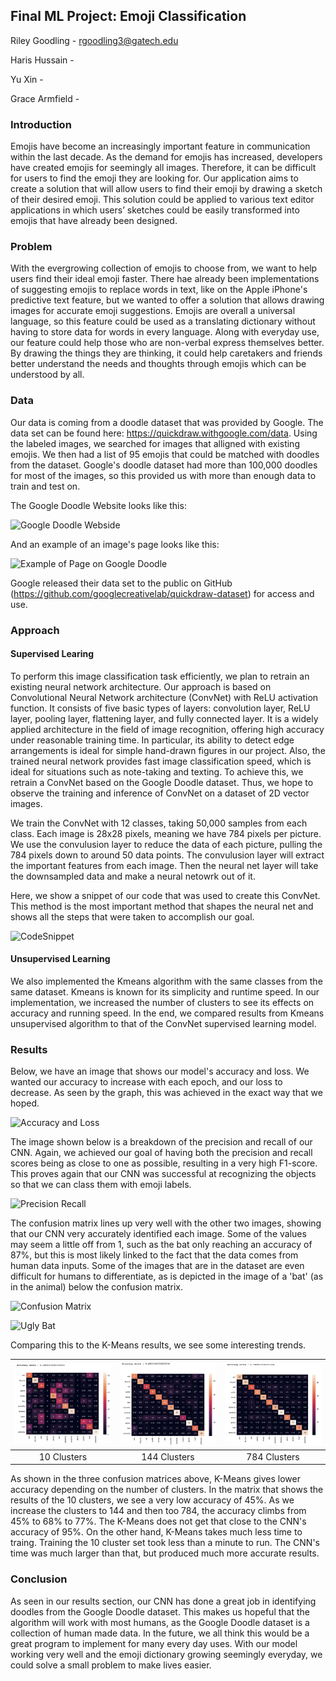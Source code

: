 ## Final ML Project: Emoji Classification
Riley Goodling - rgoodling3@gatech.edu

Haris Hussain - 

Yu Xin - 

Grace Armfield - 

### Introduction

Emojis have become an increasingly important feature in communication within the last decade. As the demand for emojis has increased, developers have created emojis for seemingly all images. Therefore, it can be difficult for users to find the emoji they are looking for. Our application aims to create a solution that will allow users to find their emoji by drawing a sketch of their desired emoji. This solution could be applied to various text editor applications in which users’ sketches could be easily transformed into emojis that have already been designed.

### Problem

With the evergrowing collection of emojis to choose from, we want to help users find their ideal emoji faster. There hae already been implementations of suggesting emojis to replace words in text, like on the Apple iPhone's predictive text feature, but we wanted to offer a solution that allows drawing images for accurate emoji suggestions. Emojis are overall a universal language, so this feature could be used as a translating dictionary without having to store data for words in every language. Along with everyday use, our feature could help those who are non-verbal express themselves better. By drawing the things they are thinking, it could help caretakers and friends better understand the needs and thoughts through emojis which can be understood by all. 

### Data

Our data is coming from a doodle dataset that was provided by Google. The data set can be found here: https://quickdraw.withgoogle.com/data. Using the labeled images, we searched for images that alligned with existing emojis. We then had a list of 95 emojis that could be matched with doodles from the dataset. Google's doodle dataset had more than 100,000 doodles for most of the images, so this provided us with more than enough data to train and test on. 

The Google Doodle Website looks like this:

![Google Doodle Webside](img/googleDoodle.png)

And an example of an image's page looks like this:

![Example of Page on Google Doodle](img/googleDoodlePlane.png)

Google released their data set to the public on GitHub (https://github.com/googlecreativelab/quickdraw-dataset) for access and use. 


### Approach

#### Supervised Learing
To perform this image classification task efficiently, we plan to retrain an existing neural network architecture. Our approach is based on Convolutional Neural Network architecture (ConvNet) with ReLU activation function. It consists of five basic types of layers: convolution layer, ReLU layer, pooling layer, flattening layer, and fully connected layer. It is a widely applied architecture in the field of image recognition, offering high accuracy under reasonable training time. In particular, its ability to detect edge arrangements is ideal for simple hand-drawn figures in our project. Also, the trained neural network provides fast image classification speed, which is ideal for situations such as note-taking and texting. To achieve this, we retrain a ConvNet based on the Google Doodle dataset.  Thus, we hope to observe the training and inference of ConvNet on a dataset of 2D vector images.

We train the ConvNet with 12 classes, taking 50,000 samples from each class. Each image is 28x28 pixels, meaning we have 784 pixels per picture. We use the convulusion layer to reduce the data of each picture, pulling the 784 pixels down to around 50 data points. The convulusion layer will extract the important features from each image. Then the neural net layer will take the downsampled data and make a neural netowrk out of it. 

Here, we show a snippet of our code that was used to create this ConvNet. This method is the most important method that shapes the neural net and shows all the steps that were taken to accomplish our goal.

![CodeSnippet](img/CodeSnippet.png)


#### Unsupervised Learning
We also implemented the Kmeans algorithm with the same classes from the same dataset. Kmeans is known for its simplicity and runtime speed. In our implementation, we increased the number of clusters to see its effects on accuracy and running speed. In the end, we compared results from Kmeans unsupervised algorithm to that of the ConvNet supervised learning model. 

### Results

Below, we have an image that shows our model's accuracy and loss. We wanted our accuracy to increase with each epoch, and our loss to decrease. As seen by the graph, this was achieved in the exact way that we hoped. 

![Accuracy and Loss](img/AccuracyandLoss.png)

The image shown below is a breakdown of the precision and recall of our CNN. Again, we achieved our goal of having both the precision and recall scores being as close to one as possible, resulting in a very high F1-score. This proves again that our CNN was successful at recognizing the objects so that we can class them with emoji labels.

![Precision Recall](img/PrecisionRecall.png)

The confusion matrix lines up very well with the other two images, showing that our CNN very accurately identified each image. Some of the values may seem a little off from 1, such as the bat only reaching an accuracy of 87%, but this is most likely linked to the fact that the data comes from human data inputs. Some of the images that are in the dataset are even difficult for humans to differentiate, as is depicted in the image of a 'bat' (as in the animal) below the confusion matrix. 

![Confusion Matrix](img/ConfusionMatrix.png)

![Ugly Bat](img\badbatimage.png)


Comparing this to the K-Means results, we see some interesting trends.

| ![10](img/10.png)  | ![144](img/144.png) | ![784](img/784.png) |
|:---:|:---:|:---:|
|10 Clusters| 144 Clusters| 784 Clusters|

As shown in the three confusion matrices above, K-Means gives lower accuracy depending on the number of clusters. In the matrix that shows the results of the 10 clusters, we see a very low accuracy of 45%. As we increase the clusters to 144 and then too 784, the accuracy climbs from 45% to 68% to 77%. The K-Means does not get that close to the CNN's accuracy of 95%. On the other hand, K-Means takes  much less time to traing. Training the 10 cluster set took less than a minute to run. The CNN's time was much larger than that, but produced much more accurate results. 


### Conclusion

As seen in our results section, our CNN has done a great job in identifying doodles from the Google Doodle dataset. This makes us hopeful that the algorithm will work with most humans, as the Google Doodle dataset is a collection of human made data. In the future, we all think this would be a great program to implement for many every day uses. With our model working very well and the emoji dictionary growing seemingly everyday, we could solve a small problem to make lives easier.
